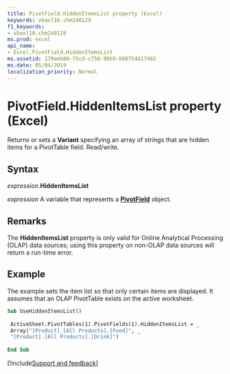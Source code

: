 ```yaml
---
title: PivotField.HiddenItemsList property (Excel)
keywords: vbaxl10.chm240129
f1_keywords:
- vbaxl10.chm240129
ms.prod: excel
api_name:
- Excel.PivotField.HiddenItemsList
ms.assetid: 279eeb80-75cd-c758-98b5-668754417482
ms.date: 05/04/2019
localization_priority: Normal
---
```



# PivotField.HiddenItemsList property (Excel)

Returns or sets a **Variant** specifying an array of strings that are hidden items for a PivotTable field. Read/write.


## Syntax

_expression_.**HiddenItemsList**

_expression_ A variable that represents a **[PivotField](Excel.PivotField.md)** object.


## Remarks

The **HiddenItemsList** property is only valid for Online Analytical Processing (OLAP) data sources; using this property on non-OLAP data sources will return a run-time error.


## Example

The example sets the item list so that only certain items are displayed. It assumes that an OLAP PivotTable exists on the active worksheet.

```vb
Sub UseHiddenItemsList() 
 
 ActiveSheet.PivotTables(1).PivotFields(1).HiddenItemsList = _ 
 Array("[Product].[All Products].[Food]", _ 
 "[Product].[All Products].[Drink]") 
 
End Sub
```



[!include[Support and feedback](~/includes/feedback-boilerplate.md)]